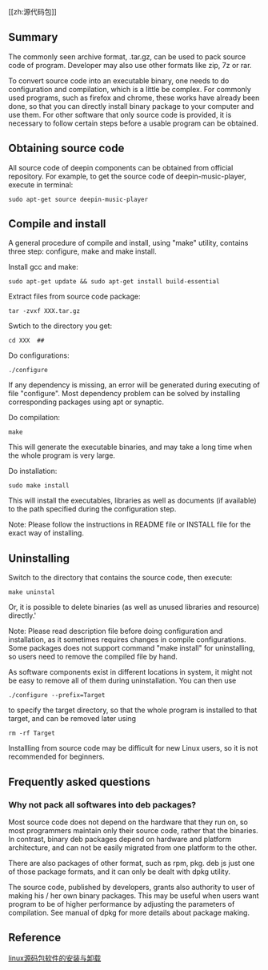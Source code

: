 [[zh:源代码包]]


## Summary

The commonly seen archive format, .tar.gz, can be used to pack source code of program. Developer may also use other formats like zip, 7z or rar.

To convert source code into an executable binary, one needs to do configuration and compilation, which is a little be complex. For commonly used programs, such as firefox and chrome, these works have already been done, so that you can directly install binary package to your computer and use them. For other software that only source code is provided, it is necessary to follow certain steps before a usable program can be obtained.

## Obtaining source code

All source code of deepin components can be obtained from official repository. For example, to get the source code of deepin-music-player, execute in terminal:

    sudo apt-get source deepin-music-player 

## Compile and install

A general procedure of compile and install, using "make" utility, contains three step: configure, make and make install.

Install gcc and make:

    sudo apt-get update && sudo apt-get install build-essential

Extract files from source code package:

    tar -zvxf XXX.tar.gz 

Swtich to the directory you get:

    cd XXX  ## 

Do configurations:

    ./configure

If any dependency is missing, an error will be generated during executing of file "configure". Most dependency problem can be solved by installing corresponding packages using apt or synaptic.

Do compilation:

    make

This will generate the executable binaries, and may take a long time when the whole program is very large.

Do installation:

    sudo make install

This will install the executables, libraries as well as documents (if available) to the path specified during the configuration step.

Note: Please follow the instructions in README file or INSTALL file for the exact way of installing.

## Uninstalling

Switch to the directory that contains the source code, then execute:

    make uninstal

Or, it is possible to delete binaries (as well as unused libraries and resource) directly.'

Note: Please read description file before doing configuration and installation, as it sometimes requires changes in compile configurations. Some packages does not support command "make install" for uninstalling, so users need to remove the compiled file by hand.

As software components exist in different locations in system, it might not be easy to remove all of them during uninstallation. You can then use

    ./configure --prefix=Target

to specify the target directory, so that the whole program is installed to that target, and can be removed later using

    rm -rf Target

Installling from source code may be difficult for new Linux users, so it is not recommended for beginners.

## Frequently asked questions

### Why not pack all softwares into deb packages?

Most source code  does not depend on the hardware that they run on, so most programmers maintain only their source code, rather that the binaries. In contrast, binary deb packages depend on hardware and platform architecture, and can not be easily migrated from one platform to the other.

There are also packages of other format, such as rpm, pkg. deb js just one of those package formats, and it can only be dealt with dpkg utility.

The source code, published by developers, grants also authority to user of making his / her own binary packages. This may be useful when users want program to be of higher performance by adjusting the parameters of compilation. See manual of dpkg for more details about package making.

## Reference

[linux源码包软件的安装与卸载](http://blog.csdn.net/samxx8/article/details/7570542)